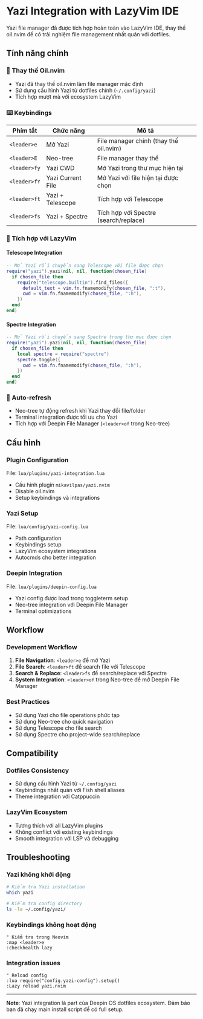 # Yazi Integration with LazyVim IDE

Yazi file manager đã được tích hợp hoàn toàn vào LazyVim IDE, thay thế oil.nvim để có trải nghiệm file management nhất quán với dotfiles.

## Tính năng chính

### 🚀 Thay thế Oil.nvim
- Yazi đã thay thế oil.nvim làm file manager mặc định
- Sử dụng cấu hình Yazi từ dotfiles chính (`~/.config/yazi`)
- Tích hợp mượt mà với ecosystem LazyVim

### ⌨️ Keybindings

| Phím tắt     | Chức năng         | Mô tả                                  |
| ------------ | ----------------- | -------------------------------------- |
| `<leader>e`  | Mở Yazi           | File manager chính (thay thế oil.nvim) |
| `<leader>E`  | Neo-tree          | File manager thay thế                  |
| `<leader>fy` | Yazi CWD          | Mở Yazi trong thư mục hiện tại         |
| `<leader>fY` | Yazi Current File | Mở Yazi với file hiện tại được chọn    |
| `<leader>ft` | Yazi + Telescope  | Tích hợp với Telescope                 |
| `<leader>fs` | Yazi + Spectre    | Tích hợp với Spectre (search/replace)  |

### 🔧 Tích hợp với LazyVim

#### Telescope Integration
```lua
-- Mở Yazi rồi chuyển sang Telescope với file được chọn
require("yazi").yazi(nil, nil, function(chosen_file)
  if chosen_file then
    require("telescope.builtin").find_files({
      default_text = vim.fn.fnamemodify(chosen_file, ":t"),
      cwd = vim.fn.fnamemodify(chosen_file, ":h"),
    })
  end
end)
```

#### Spectre Integration
```lua
-- Mở Yazi rồi chuyển sang Spectre trong thư mục được chọn
require("yazi").yazi(nil, nil, function(chosen_file)
  if chosen_file then
    local spectre = require("spectre")
    spectre.toggle({
      cwd = vim.fn.fnamemodify(chosen_file, ":h"),
    })
  end
end)
```

### 🔄 Auto-refresh
- Neo-tree tự động refresh khi Yazi thay đổi file/folder
- Terminal integration được tối ưu cho Yazi
- Tích hợp với Deepin File Manager (`<leader>of` trong Neo-tree)

## Cấu hình

### Plugin Configuration
File: `lua/plugins/yazi-integration.lua`
- Cấu hình plugin `mikavilpas/yazi.nvim`
- Disable oil.nvim
- Setup keybindings và integrations

### Yazi Setup
File: `lua/config/yazi-config.lua`
- Path configuration
- Keybindings setup
- LazyVim ecosystem integrations
- Autocmds cho better integration

### Deepin Integration
File: `lua/plugins/deepin-config.lua`
- Yazi config được load trong toggleterm setup
- Neo-tree integration với Deepin File Manager
- Terminal optimizations

## Workflow

### Development Workflow
1. **File Navigation**: `<leader>e` để mở Yazi
2. **File Search**: `<leader>ft` để search file với Telescope
3. **Search & Replace**: `<leader>fs` để search/replace với Spectre
4. **System Integration**: `<leader>of` trong Neo-tree để mở Deepin File Manager

### Best Practices
- Sử dụng Yazi cho file operations phức tạp
- Sử dụng Neo-tree cho quick navigation
- Sử dụng Telescope cho file search
- Sử dụng Spectre cho project-wide search/replace

## Compatibility

### Dotfiles Consistency
- Sử dụng cấu hình Yazi từ `~/.config/yazi`
- Keybindings nhất quán với Fish shell aliases
- Theme integration với Catppuccin

### LazyVim Ecosystem
- Tương thích với all LazyVim plugins
- Không conflict với existing keybindings
- Smooth integration với LSP và debugging

## Troubleshooting

### Yazi không khởi động
```bash
# Kiểm tra Yazi installation
which yazi

# Kiểm tra config directory
ls -la ~/.config/yazi/
```

### Keybindings không hoạt động
```vim
" Kiểm tra trong Neovim
:map <leader>e
:checkhealth lazy
```

### Integration issues
```vim
" Reload config
:lua require("config.yazi-config").setup()
:Lazy reload yazi.nvim
```

---

**Note**: Yazi integration là part của Deepin OS dotfiles ecosystem. Đảm bảo bạn đã chạy main install script để có full setup.
